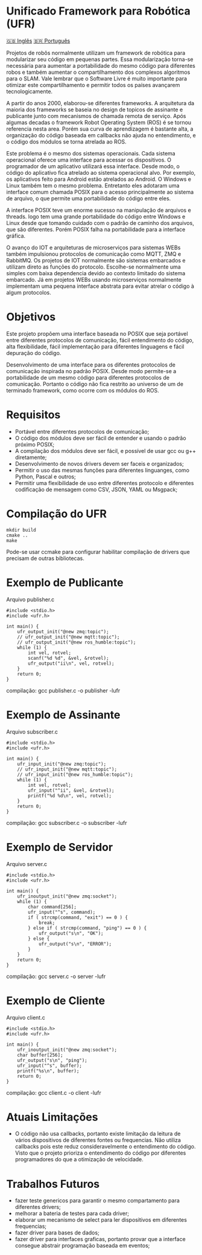 # Unificado Framework para Robótica (UFR)

[:uk: Inglês](README.md) [:brazil: Português](README.pt.md)

Projetos de robôs normalmente utilizam um framework de robótica para modularizar seu código em pequenas partes. Essa modularização torna-se necessária para aumentar a portabilidade do mesmo código para diferentes robos e também aumentar o compartilhamento dos complexos algoritmos para o SLAM. Vale lembrar que o Software Livre é muito importante para otimizar este compartilhamento e permitir todos os países avançarem tecnologicamente.

A partir do anos 2000, elaborou-se diferentes frameworks. A arquitetura da maioria dos frameworks se baseia no design de topicos de assinante e publicante junto com mecanismos de chamada remota de serviço. Após algumas decadas o framework Robot Operating System (ROS) é se tornou referencia nesta area. Porém sua curva de aprendizagem é bastante alta, a organização do código baseada em callbacks não ajuda no entendimento, e o código dos módulos se torna atrelada ao ROS.

Este problema é o mesmo dos sistemas operacionais. Cada sistema operacional oferece uma interface para acessar os dispositivos. O programador de um aplicativo utilizará essa interface. Desde modo, o código do aplicativo fica atrelado ao sistema operacional alvo. Por exemplo, os aplicativos feito para Android estão atrelados ao Android. O Windows e Linux também tem o mesmo problema. Entretanto eles adotaram uma interface comum chamada POSIX para o acesso principalmente ao sistema de arquivo, o que permite uma portabilidade do código entre eles.

A interface POSIX teve um enorme sucesso na manipulação de arquivos e threads. logo tem uma grande portabilidade do código entre Windows e Linux desde que tomando cuidado com o padrão de caminho dos arquivos, que são diferentes. Porém POSIX falha na portabilidade para a interface gráfica.

O avanço do IOT e arquiteturas de microserviços para sistemas WEBs também impulsionou protocolos de comunicação como MQTT, ZMQ e RabbitMQ. Os projetos de IOT normalmente são sistemas embarcados e utilizam direto as funções do protocolo. Escolhe-se normalmente uma simples com baixa dependencia devido ao contexto limitado do sistema embarcado. Já em projetos WEBs usando microserviços normalmente implementam uma pequena interface abstrata para evitar atrelar o código à algum protocolos.

# Objetivos

Este projeto propõem uma interface baseada no POSIX que seja portável entre diferentes protocolos de comunicação, fácil entendimento do código, alta flexibilidade, fácil implementação para diferentes linguagens e fácil depuração do código.

Desenvolvimento de uma interface para os diferentes protocolos de comunicação inspirada no padrão POSIX. Desde modo permite-se a portabilidade de um mesmo código para diferentes protocolos de comunicação. Portanto o código não fica restrito ao universo de um de terminado framework, como ocorre com os módulos do ROS.

# Requisitos

- Portável entre diferentes protocolos de comunicação;
- O código dos módulos deve ser fácil de entender e usando o padrão próximo POSIX;
- A compilação dos módulos deve ser fácil, e possível de usar gcc ou g++ diretamente;
- Desenvolvimento de novos drivers devem ser faceis e organizados;
- Permitir o uso das mesmas funções para diferentes linguanges, como Python, Pascal e outros;
- Permitir uma flexibilidade de uso entre diferentes protocolo e diferentes codificação de mensagem como CSV, JSON, YAML ou Msgpack;

# Compilação do UFR

```
mkdir build
cmake ..
make
```

Pode-se usar ccmake para configurar habilitar compilação de drivers que precisam de outras bibliotecas.

# Exemplo de Publicante

Arquivo publisher.c
```
#include <stdio.h>
#include <ufr.h>

int main() {
    ufr_output_init("@new zmq:topic");
    // ufr_output_init("@new mqtt:topic");
    // ufr_output_init("@new ros_humble:topic");
    while (1) {
        int vel, rotvel;
        scanf("%d %d", &vel, &rotvel);
        ufr_output("ii\n", vel, rotvel);
    }
    return 0;
}
```

compilação: gcc publisher.c -o publisher -lufr

# Exemplo de Assinante

Arquivo subscriber.c
```
#include <stdio.h>
#include <ufr.h>

int main() {
    ufr_input_init("@new zmq:topic");
    // ufr_input_init("@new mqtt:topic");
    // ufr_input_init("@new ros_humble:topic");
    while (1) {
        int vel, rotvel;
        ufr_input("^ii", &vel, &rotvel);
        printf("%d %d\n", vel, rotvel);
    }
    return 0;
}
```

compilação: gcc subscriber.c -o subscriber -lufr

# Exemplo de Servidor

Arquivo server.c
```
#include <stdio.h>
#include <ufr.h>

int main() {
    ufr_inoutput_init("@new zmq:socket");
    while (1) {
        char command[256];
        ufr_input("^s", command);
        if ( strcmp(command, "exit") == 0 ) {
            break;
        } else if ( strcmp(command, "ping") == 0 ) {
            ufr_output("s\n", "OK");
        } else {
            ufr_output("s\n", "ERROR");
        }
    }
    return 0;
}
```

compilação: gcc server.c -o server -lufr

# Exemplo de Cliente

Arquivo client.c
```
#include <stdio.h>
#include <ufr.h>

int main() {
    ufr_inoutput_init("@new zmq:socket");
    char buffer[256];
    ufr_output("s\n", "ping");
    ufr_input("^s", buffer);
    printf("%s\n", buffer);
    return 0;
}
```

compilação: gcc client.c -o client -lufr

# Atuais Limitações
- O código não usa callbacks, portanto existe limitação da leitura de vários dispositivos de diferentes fontes ou frequencias. Não utiliza callbacks pois este reduz consideravelmente o entendimento do código. Visto que o projeto prioriza o entendimento do código por diferentes programadores do que a otimização de velocidade.

# Trabalhos Futuros
- fazer teste genericos para garantir o mesmo compartamento para diferentes drivers;
- melhorar a bateria de testes para cada driver;
- elaborar um mecanismo de select para ler dispositivos em diferentes frequencias;
- fazer driver para bases de dados;
- fazer driver para interfaces graficas, portanto provar que a interface consegue abstrair  programação baseada em eventos;

